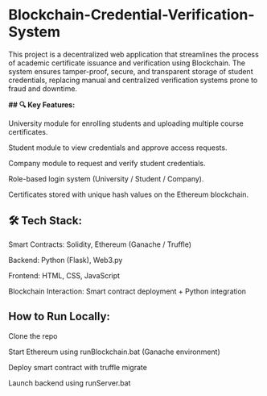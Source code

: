 # Blockchain-Credential-Verification-System
This project is a decentralized web application that streamlines the process of academic certificate issuance and verification using Blockchain. The system ensures tamper-proof, secure, and transparent storage of student credentials, replacing manual and centralized verification systems prone to fraud and downtime.  

**## 🔍 Key Features:**

University module for enrolling students and uploading multiple course certificates.

Student module to view credentials and approve access requests.

Company module to request and verify student credentials.

Role-based login system (University / Student / Company).

Certificates stored with unique hash values on the Ethereum blockchain.

## 🛠 Tech Stack:

Smart Contracts: Solidity, Ethereum (Ganache / Truffle)

Backend: Python (Flask), Web3.py

Frontend: HTML, CSS, JavaScript

Blockchain Interaction: Smart contract deployment + Python integration

## How to Run Locally:

Clone the repo

Start Ethereum using runBlockchain.bat (Ganache environment)

Deploy smart contract with truffle migrate

Launch backend using runServer.bat

